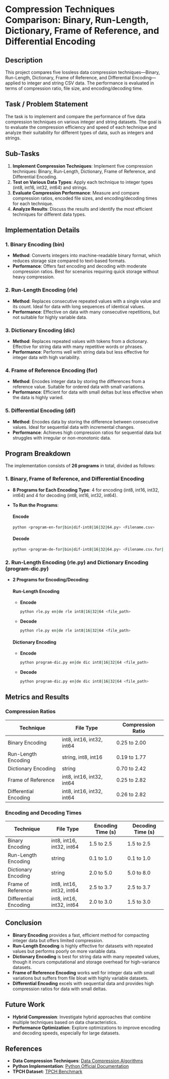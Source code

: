 # Compression Techniques Comparison: Binary, Run-Length, Dictionary, Frame of Reference, and Differential Encoding

## Description  
This project compares five lossless data compression techniques—Binary, Run-Length, Dictionary, Frame of Reference, and Differential Encoding—applied to integer and string CSV data. The performance is evaluated in terms of compression ratio, file size, and encoding/decoding time.

## Task / Problem Statement  
The task is to implement and compare the performance of five data compression techniques on various integer and string datasets. The goal is to evaluate the compression efficiency and speed of each technique and analyze their suitability for different types of data, such as integers and strings.

## Sub-Tasks  
1. **Implement Compression Techniques**: Implement five compression techniques: Binary, Run-Length, Dictionary, Frame of Reference, and Differential Encoding.  
2. **Test on Various Data Types**: Apply each technique to integer types (int8, int16, int32, int64) and strings.  
3. **Evaluate Compression Performance**: Measure and compare compression ratios, encoded file sizes, and encoding/decoding times for each technique.  
4. **Analyze Results**: Discuss the results and identify the most efficient techniques for different data types.

## Implementation Details  
### 1. **Binary Encoding (bin)**  
   - **Method**: Converts integers into machine-readable binary format, which reduces storage size compared to text-based formats.  
   - **Performance**: Offers fast encoding and decoding with moderate compression ratios. Best for scenarios requiring quick storage without heavy compression.

### 2. **Run-Length Encoding (rle)**  
   - **Method**: Replaces consecutive repeated values with a single value and its count. Ideal for data with long sequences of identical values.  
   - **Performance**: Effective on data with many consecutive repetitions, but not suitable for highly variable data.

### 3. **Dictionary Encoding (dic)**  
   - **Method**: Replaces repeated values with tokens from a dictionary. Effective for string data with many repetitive words or phrases.  
   - **Performance**: Performs well with string data but less effective for integer data with high variability.

### 4. **Frame of Reference Encoding (for)**  
   - **Method**: Encodes integer data by storing the differences from a reference value. Suitable for ordered data with small variations.  
   - **Performance**: Efficient for data with small deltas but less effective when the data is highly varied.

### 5. **Differential Encoding (dif)**  
   - **Method**: Encodes data by storing the difference between consecutive values. Ideal for sequential data with incremental changes.  
   - **Performance**: Achieves high compression ratios for sequential data but struggles with irregular or non-monotonic data.

## Program Breakdown  
The implementation consists of **26 programs** in total, divided as follows:

### 1. **Binary, Frame of Reference, and Differential Encoding**  
   - **8 Programs for Each Encoding Type**: 4 for encoding (int8, int16, int32, int64) and 4 for decoding (int8, int16, int32, int64).  
   - **To Run the Programs**:  
     
     #### Encode  
     ```bash
     python <program-en-for|bin|dif-int8|16|32|64.py> <Filename.csv> 
     ```

     #### Decode  
     ```bash
     python <program-de-for|bin|dif-int8|16|32|64.py> <Filename.csv.for|dif|bin> 
     ```

### 2. **Run-Length Encoding (rle.py) and Dictionary Encoding (program-dic.py)**  
   - **2 Programs for Encoding/Decoding**:  
     #### Run-Length Encoding  
     - **Encode**  
       ```bash
       python rle.py en|de rle int8|16|32|64 <file_path>
       ```
     - **Decode**  
       ```bash
       python rle.py en|de rle int8|16|32|64 <file_path>
       ```

     #### Dictionary Encoding  
     - **Encode**  
       ```bash
       python program-dic.py en|de dic int8|16|32|64 <file_path>
       ```
     - **Decode**  
       ```bash
       python program-dic.py en|de dic int8|16|32|64 <file_path>
       ```

## Metrics and Results

### **Compression Ratios**

| Technique         | File Type        | Compression Ratio |
|-------------------|------------------|-------------------|
| Binary Encoding   | int8, int16, int32, int64 | 0.25 to 2.00      |
| Run-Length Encoding | string, int8, int16 | 0.19 to 1.77      |
| Dictionary Encoding | string          | 0.70 to 2.42      |
| Frame of Reference | int8, int16, int32, int64 | 0.25 to 2.82      |
| Differential Encoding | int8, int16, int32, int64 | 0.26 to 2.82      |

### **Encoding and Decoding Times**

| Technique         | File Type        | Encoding Time (s) | Decoding Time (s) |
|-------------------|------------------|-------------------|-------------------|
| Binary Encoding   | int8, int16, int32, int64 | 1.5 to 2.5       | 1.5 to 2.5       |
| Run-Length Encoding | string          | 0.1 to 1.0        | 0.1 to 1.0        |
| Dictionary Encoding | string          | 2.0 to 5.0        | 5.0 to 8.0        |
| Frame of Reference | int8, int16, int32, int64 | 2.5 to 3.7       | 2.5 to 3.7       |
| Differential Encoding | int8, int16, int32, int64 | 2.0 to 3.0       | 1.5 to 3.0       |

## Conclusion  
- **Binary Encoding** provides a fast, efficient method for compacting integer data but offers limited compression.  
- **Run-Length Encoding** is highly effective for datasets with repeated values but performs poorly on more variable data.  
- **Dictionary Encoding** is best for string data with many repeated values, though it incurs computational and storage overhead for high-variance datasets.  
- **Frame of Reference Encoding** works well for integer data with small variations but suffers from file bloat with highly variable datasets.  
- **Differential Encoding** excels with sequential data and provides high compression ratios for data with small deltas.

## Future Work  
- **Hybrid Compression**: Investigate hybrid approaches that combine multiple techniques based on data characteristics.  
- **Performance Optimization**: Explore optimizations to improve encoding and decoding speeds, especially for large datasets.

## References  
- **Data Compression Techniques**: [Data Compression Algorithms](https://en.wikipedia.org/wiki/Data_compression)  
- **Python Implementation**: [Python Official Documentation](https://python.org)  
- **TPCH Dataset**: [TPCH Benchmark](http://www.tpc.org/tpch/)

